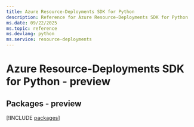 ```yaml
---
title: Azure Resource-Deployments SDK for Python
description: Reference for Azure Resource-Deployments SDK for Python
ms.date: 09/22/2025
ms.topic: reference
ms.devlang: python
ms.service: resource-deployments
---
```

# Azure Resource-Deployments SDK for Python - preview
## Packages - preview
[!INCLUDE [packages](resource-deployments-index.md)]